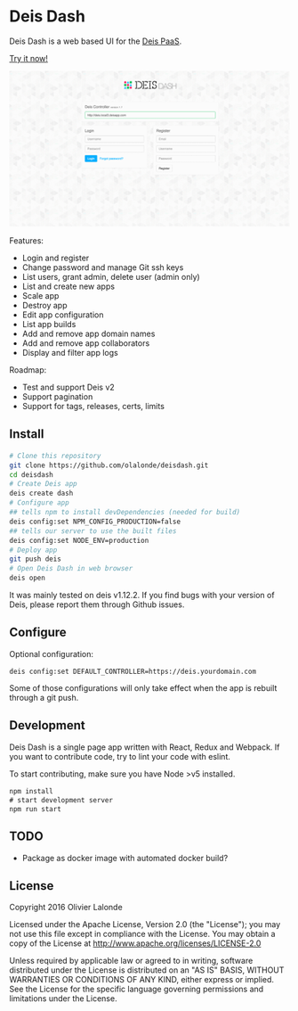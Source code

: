 # Deis Dash

Deis Dash is a web based UI for the [Deis PaaS](http://deis.io/).

[Try it now!](http://www.deisdash.com)

![screenshots](./static/animation.gif)

Features:

- Login and register
- Change password and manage Git ssh keys
- List users, grant admin, delete user (admin only)
- List and create new apps
- Scale app
- Destroy app
- Edit app configuration
- List app builds
- Add and remove app domain names
- Add and remove app collaborators
- Display and filter app logs

Roadmap:

- Test and support Deis v2
- Support pagination
- Support for tags, releases, certs, limits

## Install

```bash
# Clone this repository
git clone https://github.com/olalonde/deisdash.git
cd deisdash
# Create Deis app
deis create dash
# Configure app
## tells npm to install devDependencies (needed for build)
deis config:set NPM_CONFIG_PRODUCTION=false
## tells our server to use the built files
deis config:set NODE_ENV=production
# Deploy app
git push deis
# Open Deis Dash in web browser
deis open
```

It was mainly tested on deis v1.12.2. If you find bugs with your version
of Deis, please report them through Github issues.

## Configure

Optional configuration:

```
deis config:set DEFAULT_CONTROLLER=https://deis.yourdomain.com
```

Some of those configurations will only take effect when the app is
rebuilt through a git push.

## Development

Deis Dash is a single page app written with React, Redux and Webpack. If
you want to contribute code, try to lint your code with eslint.

To start contributing, make sure you have Node >v5 installed.

```
npm install
# start development server
npm run start
```

## TODO

- Package as docker image with automated docker build?

## License

Copyright 2016 Olivier Lalonde

Licensed under the Apache License, Version 2.0 (the "License"); you may not use this file except in compliance with the License. You may obtain a copy of the License at http://www.apache.org/licenses/LICENSE-2.0

Unless required by applicable law or agreed to in writing, software distributed under the License is distributed on an "AS IS" BASIS, WITHOUT WARRANTIES OR CONDITIONS OF ANY KIND, either express or implied. See the License for the specific language governing permissions and limitations under the License.
